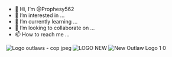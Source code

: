 - 👋 Hi, I’m @Prophesy562
- 👀 I’m interested in ...
- 🌱 I’m currently learning ...
- 💞️ I’m looking to collaborate on ...
- 📫 How to reach me ...

<!---
Prophesy562/Prophesy562 is a ✨ special ✨ repository because its `README.md` (this file) appears on your GitHub profile.
You can click the Preview link to take a look at your changes.
--->
![Logo outlaws - cop jpeg](https://user-images.githubusercontent.com/115191384/194434883-9eaa6d6f-d68c-45d0-8649-a79242505df0.jpg)
![LOGO NEW](https://user-images.githubusercontent.com/115191384/217167277-8205fdbc-0ebe-45dd-9a20-363c8430edb0.png)
![New Outlaw Logo 1 0](https://user-images.githubusercontent.com/115191384/217167429-07d5a314-0a63-45b8-95bd-50947ca60edf.png)
